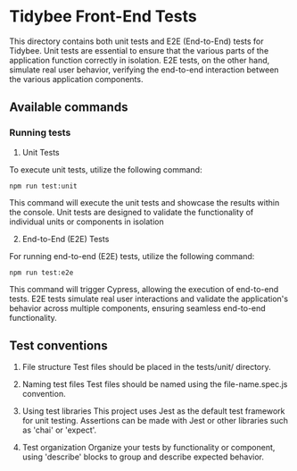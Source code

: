 # Tidybee Front-End Tests
This directory contains both unit tests and E2E (End-to-End) tests for Tidybee. Unit tests are essential to ensure that the various parts of the application function correctly in isolation. E2E tests, on the other hand, simulate real user behavior, verifying the end-to-end interaction between the various application components.

## Available commands

### Running tests

1. Unit Tests

To execute unit tests, utilize the following command:

```npm run test:unit```

This command will execute the unit tests and showcase the results within the console. Unit tests are designed to validate the functionality of individual units or components in isolation

2. End-to-End (E2E) Tests

For running end-to-end (E2E) tests, utilize the following command:

```npm run test:e2e```

This command will trigger Cypress, allowing the execution of end-to-end tests. E2E tests simulate real user interactions and validate the application's behavior across multiple components, ensuring seamless end-to-end functionality.

## Test conventions

1. File structure
Test files should be placed in the tests/unit/ directory.

2. Naming test files
Test files should be named using the file-name.spec.js convention.

3. Using test libraries
This project uses Jest as the default test framework for unit testing. Assertions can be made with Jest or other libraries such as 'chai' or 'expect'.

4. Test organization
Organize your tests by functionality or component, using 'describe' blocks to group and describe expected behavior.